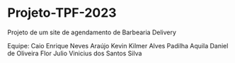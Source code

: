 # Projeto-TPF-2023
Projeto de um site de  agendamento de Barbearia Delivery 

Equipe: Caio Enrique Neves Araújo   Kevin Kilmer Alves Padilha Aquila Daniel de Oliveira Flor
Julio Vinicius dos Santos Silva
